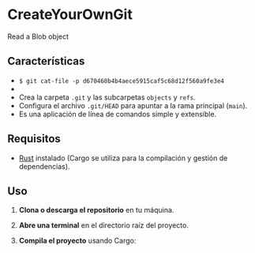 # CreateYourOwnGit
Read a Blob object

## Características

-  `$ git cat-file -p d670460b4b4aece5915caf5c68d12f560a9fe3e4`
- 
- Crea la carpeta `.git` y las subcarpetas `objects` y `refs`.
- Configura el archivo `.git/HEAD` para apuntar a la rama principal (`main`).
- Es una aplicación de línea de comandos simple y extensible.

## Requisitos


- [Rust](https://www.rust-lang.org/) instalado (Cargo se utiliza para la compilación y gestión de dependencias).

## Uso

1. **Clona o descarga el repositorio** en tu máquina.

2. **Abre una terminal** en el directorio raíz del proyecto.

3. **Compila el proyecto** usando Cargo:

